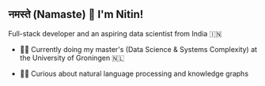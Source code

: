 ## नमस्ते (Namaste) :pray: I'm Nitin!
Full-stack developer and an aspiring data scientist from India :india:

- :man_student: Currently doing my master's (Data Science & Systems Complexity) at the University of Groningen :netherlands:

- :man_scientist: Curious about natural language processing and knowledge graphs
